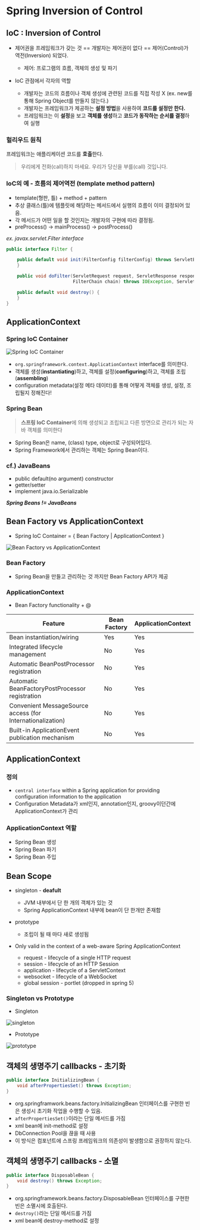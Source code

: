 # Spring Inversion of Control

## IoC : Inversion of Control

- 제어권을 프레임워크가 갖는 것 == 개발자는 제어권이 없다 == 제어(Control)가 역전(Inversion) 되었다.
    - 제어: 프로그램의 흐름, 객체의 생성 및 파기

- IoC 관점에서 각자의 역할
    - 개발자는 코드의 흐름이나 객체 생성에 관련된 코드를 직접 작성 X (ex. new를 통해 Spring Object를 만들지 않는다.)
    - 개발자는 프레임워크가 제공하는 **설정 방법**을 사용하여 **코드를 설정만 한다.**
    - 프레임워크는 이 **설정**을 보고 **객체를 생성**하고 **코드가 동작하는 순서를 결정**하여 실행

### 헐리우드 원칙

프레임워크는 애플리케이션 코드를 **호출**한다.

> 우리에게 전화(call)하지 마세요. 우리가 당신을 부를(call) 것입니다.

### IoC의 예 - 흐름의 제어역전 (template method pattern)

- template(형판, 틀) + method + pattern
- 추상 클래스(틀)에 템플릿에 해당하는 메서드에서 실행의 흐름이 이미 결정되어 있음.
- 각 메서드가 어떤 일을 할 것인지는 개발자의 구현에 따라 결정됨.
- preProcess() -> mainProcess() -> postProcess()

_ex. javax.servlet.Filter interface_

```java
public interface Filter {

    public default void init(FilterConfig filterConfig) throws ServletException {
    }

    public void doFilter(ServletRequest request, ServletResponse response,
                         FilterChain chain) throws IOException, ServletException;

    public default void destroy() {
    }
}
```

## ApplicationContext

### Spring IoC Container

![Spring IoC Container](../img/IoC_Container.png)

- `org.springframework.context.ApplicationContext` interface를 의미한다.
- 객체를 생성(**instantiating**)하고, 객체를 설정(**configuring**)하고, 객체를 조립(**assembling**)
- configuration metadata(설정 메타 데이터)를 통해 어떻게 객체를 생성, 설정, 조립될지 정해진다!

### Spring Bean

> **스프링 IoC Container**에 의해 생성되고 조립되고 다른 방면으로 관리가 되는 자바 객체를 의미한다

- Spring Bean은 name, (class) type, object로 구성되어있다.
- Spring Framework에서 관리하는 객체는 Spring Bean이다.

### cf.) JavaBeans

- public default(no argument) constructor
- getter/setter
- implement java.io.Serializable

_**Spring Beans != JavaBeans**_

## Bean Factory vs ApplicationContext

- Spring IoC Container = { Bean Factory | ApplicationContext }

![Bean Factory vs ApplicationContext](../img/Bean_Factory_vs_ApplicationContext.png)

### Bean Factory

- Spring Bean을 만들고 관리하는 것 까지만 Bean Factory API가 제공

### ApplicationContext

- Bean Factory functionality + @

| Feature                                                    | Bean Factory | ApplicationContext |
|------------------------------------------------------------|--------------|--------------------|
| Bean instantiation/wiring                                  | Yes          | Yes                |
| Integrated lifecycle management                            | No           | Yes                |
| Automatic BeanPostProcessor registration                   | No           | Yes                |
| Automatic BeanFactoryPostProcessor registration            | No           | Yes                |
| Convenient MessageSource access (for Internationalization) | No           | Yes                |
| Built-in ApplicationEvent publication mechanism            | No           | Yes                |

## ApplicationContext

### 정의

- `central interface` within a Spring application for providing configuration information to the application
- Configuration Metadata가 xml인지, annotation인지, groovy이던간에 ApplicationContext가 관리

### ApplicationContext 역할

- Spring Bean 생성
- Spring Bean 파기
- Spring Bean 주입

## Bean Scope

- singleton - **deafult**
    - JVM 내부에서 단 한 개의 객체가 있는 것
    - Spring ApplicationContext 내부에 bean이 단 한개만 존재함
- prototype
    - 조립이 될 때 마다 새로 생성됨

- Only valid in the context of a web-aware Spring ApplicationContext
    - request - lifecycle of a single HTTP request
    - session - lifecycle of an HTTP Session
    - application - lifecycle of a ServletContext
    - websocket - lifecycle of a WebSocket
    - global session - portlet (dropped in spring 5)

### Singleton vs Prototype

- Singleton

![singleton](../img/singleton.png)

- Prototype

![prototype](../img/prototype.png)

## 객체의 생명주기 callbacks - 초기화

```java
public interface InitializingBean {
    void afterPropertiesSet() throws Exception;
}
```

- org.springframwork.beans.factory.InitializingBean 인터페이스를 구현한 빈은 생성시 초기화 작업을 수행할 수 있음.
- `afterPropertiesSet()`이라는 단일 메서드를 가짐
- xml bean에 init-method로 설정
- DbConnection Pool을 끊을 때 사용
- 이 방식은 컴포넌트에 스프링 프레임워크의 의존성이 발생함으로 권장하지 않는다.

## 객체의 생명주기 callbacks - 소멸

```java
public interface DisposableBean {
    void destroy() throws Exception;
}
```
- org.springframework.beans.factory.DisposableBean 인터페이스를 구현한 빈은 소멸시에 호출된다.
- `destroy()`라는 단일 메서드를 가짐
- xml bean에 destroy-method로 설정


